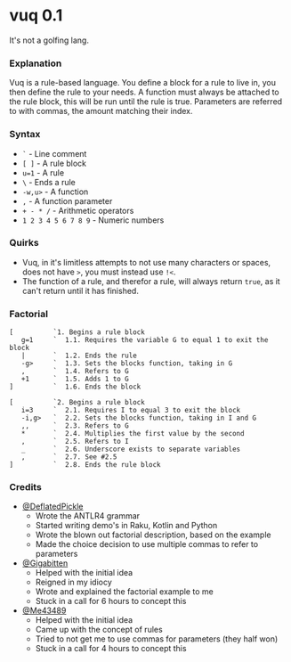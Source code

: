 # vuq 0.1
It's not a golfing lang.

### Explanation
Vuq is a rule-based language. You define a block for a rule to live in, you then define the rule to your needs.
A function must always be attached to the rule block, this will be run until the rule is true.
Parameters are referred to with commas, the amount matching their index.

### Syntax
- ``` ` ``` - Line comment
- ``` [ ] ``` - A rule block
- ``` u=1 ``` - A rule
- ``` \ ``` - Ends a rule
- ``` -w,u> ``` - A function
- ``` , ``` - A function parameter
- ``` + - * / ``` - Arithmetic operators
- ``` 1 2 3 4 5 6 7 8 9 ``` - Numeric numbers

### Quirks
- Vuq, in it's limitless attempts to not use many characters or spaces, does not have `>`, you must instead use `!<`.
- The function of a rule, and therefor a rule, will always return `true`, as it can't return until it has finished.

### Factorial
```
[          `1. Begins a rule block
   g=1     `  1.1. Requires the variable G to equal 1 to exit the block
   |       `  1.2. Ends the rule
   -g>     `  1.3. Sets the blocks function, taking in G
   ,       `  1.4. Refers to G
   +1      `  1.5. Adds 1 to G
]          `  1.6. Ends the block

[          `2. Begins a rule block
   i=3     `  2.1. Requires I to equal 3 to exit the block
   -i,g>   `  2.2. Sets the blocks function, taking in I and G
   ,,      `  2.3. Refers to G
   *       `  2.4. Multiplies the first value by the second
   ,       `  2.5. Refers to I
   _       `  2.6. Underscore exists to separate variables
   ,       `  2.7. See #2.5
]          `  2.8. Ends the rule block
```

### Credits
- [@DeflatedPickle](https://github.com/DeflatedPickle)
    - Wrote the ANTLR4 grammar
    - Started writing demo's in Raku, Kotlin and Python
    - Wrote the blown out factorial description, based on the example
    - Made the choice decision to use multiple commas to refer to parameters
- [@Gigabitten](https://github.com/Gigabitten)
    - Helped with the initial idea
    - Reigned in my idiocy
    - Wrote and explained the factorial example to me
    - Stuck in a call for 6 hours to concept this
- [@Me43489](https://github.com/Me43489)
    - Helped with the initial idea
    - Came up with the concept of rules
    - Tried to not get me to use commas for parameters (they half won)
    - Stuck in a call for 4 hours to concept this
